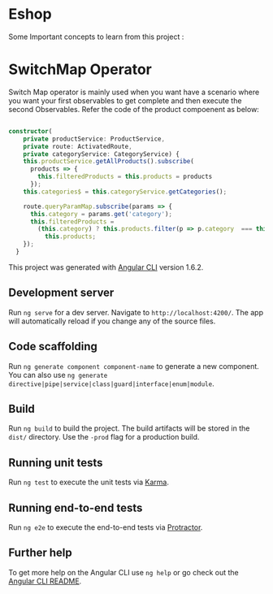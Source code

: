# Eshop

Some Important concepts to learn from this project :


# SwitchMap Operator 

Switch Map operator is mainly used when you want have a scenario where you want your first observables to get complete and then execute the second Observables. Refer the code of the product compoenent as below:

```typescript

constructor(
    private productService: ProductService,
    private route: ActivatedRoute,
    private categoryService: CategoryService) {
    this.productService.getAllProducts().subscribe(
      products => {
        this.filteredProducts = this.products = products
      });
    this.categories$ = this.categoryService.getCategories();

    route.queryParamMap.subscribe(params => {
      this.category = params.get('category');
      this.filteredProducts =
        (this.category) ? this.products.filter(p => p.category  === this.category) :
          this.products;
    });
  }
  ```















This project was generated with [Angular CLI](https://github.com/angular/angular-cli) version 1.6.2.

## Development server

Run `ng serve` for a dev server. Navigate to `http://localhost:4200/`. The app will automatically reload if you change any of the source files.

## Code scaffolding

Run `ng generate component component-name` to generate a new component. You can also use `ng generate directive|pipe|service|class|guard|interface|enum|module`.

## Build

Run `ng build` to build the project. The build artifacts will be stored in the `dist/` directory. Use the `-prod` flag for a production build.

## Running unit tests

Run `ng test` to execute the unit tests via [Karma](https://karma-runner.github.io).

## Running end-to-end tests

Run `ng e2e` to execute the end-to-end tests via [Protractor](http://www.protractortest.org/).

## Further help

To get more help on the Angular CLI use `ng help` or go check out the [Angular CLI README](https://github.com/angular/angular-cli/blob/master/README.md).
